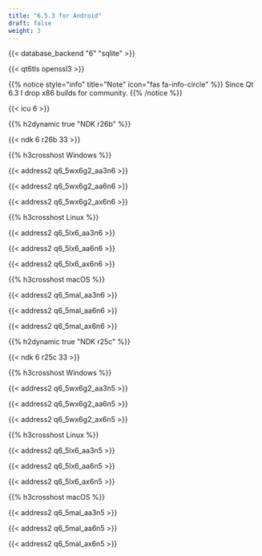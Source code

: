 ```yaml
---
title: "6.5.3 for Android"
draft: false
weight: 3
---
```


{{< database_backend "6" "sqlite" >}}

{{< qt6tls openssl3 >}}

{{% notice style="info" title="Note"  icon="fas fa-info-circle" %}}
Since Qt 6.3 I drop x86 builds for community.
{{% /notice %}}

{{< icu 6 >}}

{{% h2dynamic true "NDK r26b" %}}

{{< ndk 6 r26b 33 >}}

{{% h3crosshost Windows %}}

{{< address2 q6_5wx6g2_aa3n6 >}}

{{< address2 q6_5wx6g2_aa6n6 >}}

{{< address2 q6_5wx6g2_ax6n6 >}}

{{% h3crosshost Linux %}}

{{< address2 q6_5lx6_aa3n6 >}}

{{< address2 q6_5lx6_aa6n6 >}}

{{< address2 q6_5lx6_ax6n6 >}}

{{% h3crosshost macOS %}}

{{< address2 q6_5mal_aa3n6 >}}

{{< address2 q6_5mal_aa6n6 >}}

{{< address2 q6_5mal_ax6n6 >}}

{{% h2dynamic true "NDK r25c" %}}

{{< ndk 6 r25c 33 >}}

{{% h3crosshost Windows %}}

{{< address2 q6_5wx6g2_aa3n5 >}}

{{< address2 q6_5wx6g2_aa6n5 >}}

{{< address2 q6_5wx6g2_ax6n5 >}}

{{% h3crosshost Linux %}}

{{< address2 q6_5lx6_aa3n5 >}}

{{< address2 q6_5lx6_aa6n5 >}}

{{< address2 q6_5lx6_ax6n5 >}}

{{% h3crosshost macOS %}}

{{< address2 q6_5mal_aa3n5 >}}

{{< address2 q6_5mal_aa6n5 >}}

{{< address2 q6_5mal_ax6n5 >}}

